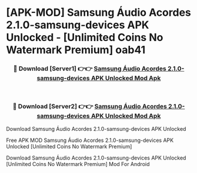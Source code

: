 # [APK-MOD] Samsung Áudio Acordes 2.1.0-samsung-devices APK Unlocked - [Unlimited Coins No Watermark Premium] oab41



<div align="center">
<h3>🔴 Download [Server1] 👉👉 <a href="https://momento.my/?title=Samsung_Áudio_Acordes_2.1.0-samsung-devices_APK_Unlocked">Samsung Áudio Acordes 2.1.0-samsung-devices APK Unlocked Mod Apk</a></h3><br>

<h3>🔴 Download [Server2] 👉👉 <a href="https://momento.my/?title=Samsung_Áudio_Acordes_2.1.0-samsung-devices_APK_Unlocked">Samsung Áudio Acordes 2.1.0-samsung-devices APK Unlocked Mod Apk</a></h3>
</div>



Download Samsung Áudio Acordes 2.1.0-samsung-devices APK Unlocked 

Free APK MOD Samsung Áudio Acordes 2.1.0-samsung-devices APK Unlocked [Unlimited Coins No Watermark Premium]

Download Samsung Áudio Acordes 2.1.0-samsung-devices APK Unlocked [Unlimited Coins No Watermark Premium] Mod For Android
